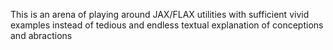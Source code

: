 This is an arena of playing around JAX/FLAX utilities with sufficient vivid examples instead of tedious and endless textual explanation of conceptions and abractions
